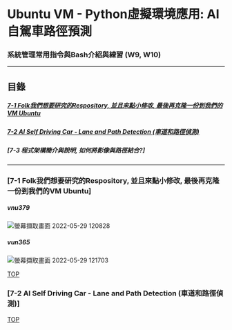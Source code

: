# Ubuntu VM - Python虛擬環境應用: AI自駕車路徑預測
### 系統管理常用指令與Bash介紹與練習 (W9, W10)
<a name="000"/>

---
## 目錄
##### [7-1 Folk我們想要研究的Respository, 並且來點小修改, 最後再克隆一份到我們的VM Ubuntu](#001)
##### [7-2 AI Self Driving Car - Lane and Path Detection (車道和路徑偵測)](#002)
##### [7-3 程式架構簡介與說明, 如何將影像與路徑結合?]
---

<a name="001"/>

### [7-1 Folk我們想要研究的Respository, 並且來點小修改, 最後再克隆一份到我們的VM Ubuntu]
##### vnu379
![螢幕擷取畫面 2022-05-29 120828](https://user-images.githubusercontent.com/89327055/170851779-e21e96d4-fcc5-4022-9303-fb61b4ef425e.png)
##### vun365
![螢幕擷取畫面 2022-05-29 121703](https://user-images.githubusercontent.com/89327055/170851977-75e3b6de-3506-4d51-b990-ebc7957f09b2.png)



[TOP](#000)

<a name="002"/>

### [7-2 AI Self Driving Car - Lane and Path Detection (車道和路徑偵測)]



[TOP](#000)
